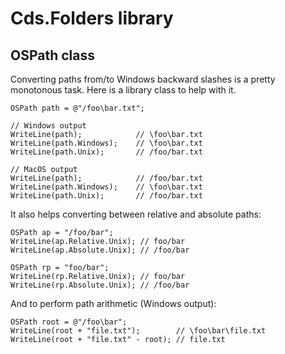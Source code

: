 # Cds.Folders library

## OSPath class

Converting paths from/to Windows backward slashes is a pretty monotonous task. Here is a library class to help with it.

    OSPath path = @"/foo\bar.txt";
        
    // Windows output
    WriteLine(path);            // \foo\bar.txt
    WriteLine(path.Windows);    // \foo\bar.txt
    WriteLine(path.Unix);       // /foo/bar.txt

    // MacOS output
    WriteLine(path);            // /foo/bar.txt
    WriteLine(path.Windows);    // \foo\bar.txt
    WriteLine(path.Unix);       // /foo/bar.txt

It also helps converting between relative and absolute paths:

    OSPath ap = "/foo/bar";
    WriteLine(ap.Relative.Unix); // foo/bar
    WriteLine(ap.Absolute.Unix); // /foo/bar

    OSPath rp = "foo/bar";
    WriteLine(rp.Relative.Unix); // foo/bar
    WriteLine(rp.Absolute.Unix); // /foo/bar

And to perform path arithmetic (Windows output):

    OSPath root = @"/foo\bar";
    WriteLine(root + "file.txt");        // \foo\bar\file.txt
    WriteLine(root + "file.txt" - root); // file.txt

